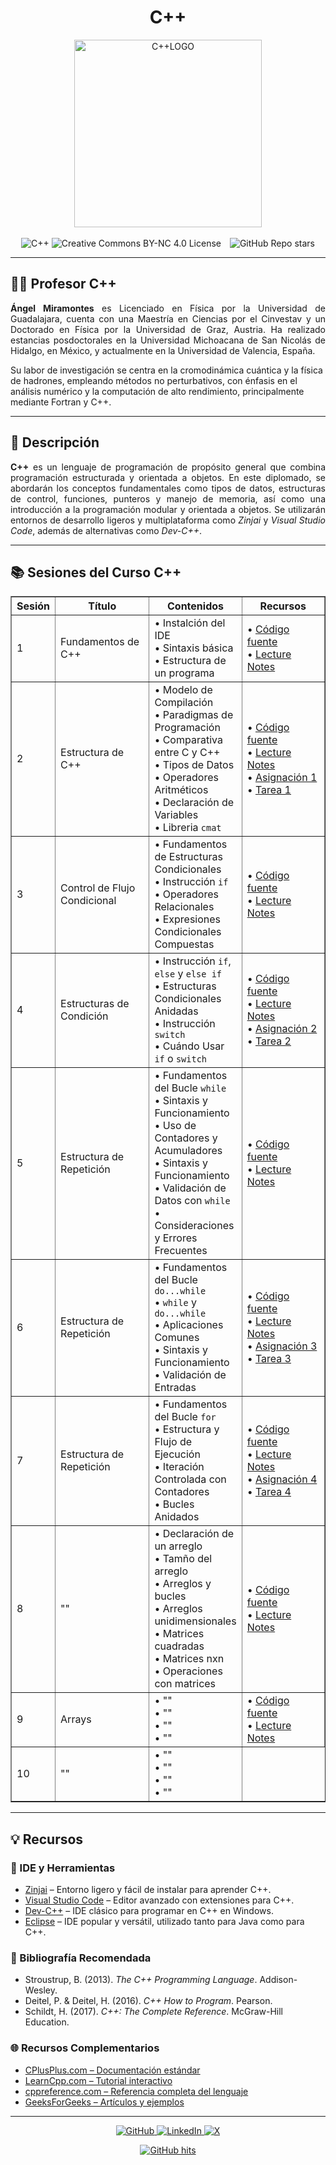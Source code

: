 <div align="center">
  <h1>C++</h1>
  <img src="https://github.com/f0xpl0it/Tercer-Diplomado-en-Programacion-Basica/blob/main/Assets/C%2B%2B.png" alt="C++LOGO" width="300"/>  
<br><br>

<img src="https://img.shields.io/badge/-C++-00599C?logo=c%2B%2B&logoColor=white&style=plastic" alt="C++" />
<img src="https://img.shields.io/badge/License-CC%20BY--NC%204.0-007FFF?style=plastic&logo=creativecommons&logoColor=white" alt="Creative Commons BY-NC 4.0 License" />
<img src="https://img.shields.io/github/stars/f0xpl0it" alt="GitHub Repo stars" style="margin-left: 10px;" />

</div>

---

<h2>👨‍🏫 Profesor C++ </h2>
<p style="max-width: 600px; text-align: justify;"> <strong>Ángel Miramontes</strong> es Licenciado en Física por la Universidad de Guadalajara, cuenta con una Maestría en Ciencias por el Cinvestav y un Doctorado en Física por la Universidad de Graz, Austria. Ha realizado estancias posdoctorales en la Universidad Michoacana de San Nicolás de Hidalgo, en México, y actualmente en la Universidad de Valencia, España.

Su labor de investigación se centra en la cromodinámica cuántica y la física de hadrones, empleando métodos no perturbativos, con énfasis en el análisis numérico y la computación de alto rendimiento, principalmente mediante Fortran y C++.
  
---
<h2>🚀 Descripción</h2>

<p style="text-align: justify;">
  <strong>C++</strong> es un lenguaje de programación de propósito general que combina programación estructurada y orientada a objetos. En este diplomado, se abordarán los conceptos fundamentales como tipos de datos, estructuras de control, funciones, punteros y manejo de memoria, así como una introducción a la programación modular y orientada a objetos. Se utilizarán entornos de desarrollo ligeros y multiplataforma como <em>Zinjai</em> y <em>Visual Studio Code</em>, además de alternativas como <em>Dev-C++</em>.
</p>

---

<h2>📚 Sesiones del Curso C++</h2>

<div align="center">
  <table border="1" cellspacing="0" cellpadding="6" width="100%">
    <tr>
      <th width="10%">Sesión</th>
      <th width="30%">Título</th>
      <th>Contenidos</th>
      <th width="210px">Recursos</th>
    </tr>
    <tr>
      <td>1</td>
      <td>Fundamentos de C++</td>
      <td>
        • Instalción del IDE <br />
        • Sintaxis básica<br />
        • Estructura de un programa
      </td>
      <td>
        • <a href="https://github.com/f0xpl0it/Tercer-Diplomado-en-Programacion-Basica/tree/main/C%2B%2B/Sesions/Sesion%201">Código fuente</a><br />
        • <a href="https://github.com/f0xpl0it/Tercer-Diplomado-en-Programacion-Basica/blob/main/C%2B%2B/Notes/MIT_Lecture_Notes.pdf">Lecture Notes</a>
      </td>
    </tr>
    <tr>
      <td>2</td>
      <td>Estructura de C++</td>
      <td>
        • Modelo de Compilación<br />
        • Paradigmas de Programación<br />
        • Comparativa entre C y C++<br />
        • Tipos de Datos  <br />
        • Operadores Aritméticos<br />
        • Declaración de Variables<br />
        • Libreria <code>cmat</code>
      </td>
      <td>
        • <a href="https://github.com/f0xpl0it/Tercer-Diplomado-en-Programacion-Basica/tree/main/C%2B%2B/Sesions/Sesion%202">Código fuente</a><br />
        • <a href="https://github.com/f0xpl0it/Tercer-Diplomado-en-Programacion-Basica/blob/main/C%2B%2B/Notes/MIT_Lecture_Notes.pdf">Lecture Notes</a><br />
        • <a href="https://github.com/f0xpl0it/Tercer-Diplomado-en-Programacion-Basica/blob/main/C%2B%2B/Assignments/Tarea_1_c%2B%2B.pdf">Asignación 1</a><br />
        • <a href="https://github.com/f0xpl0it/Tercer-Diplomado-en-Programacion-Basica/tree/main/C%2B%2B/Homework/Tarea_1">Tarea 1</a>
      </td>
    </tr>
    <tr>
      <td>3</td>
      <td>Control de Flujo Condicional </td>
      <td>
        • Fundamentos de Estructuras Condicionales<br />
        • Instrucción <code>if</code><br />
        • Operadores Relacionales<br />
        • Expresiones Condicionales Compuestas
      </td>
      <td>
        • <a href="https://github.com/f0xpl0it/Tercer-Diplomado-en-Programacion-Basica/tree/main/C%2B%2B/Sesions/Sesion%203">Código fuente</a><br />
        • <a href="https://github.com/f0xpl0it/Tercer-Diplomado-en-Programacion-Basica/blob/main/C%2B%2B/Notes/MIT_Lecture_Notes.pdf">Lecture Notes</a>
      </td>
    </tr>
        <tr>
      <td>4</td>
      <td>Estructuras de Condición</td>
      <td>
        • Instrucción <code>if</code>, <code>else</code> y <code>else if</code><br />
        • Estructuras Condicionales Anidadas<br />
        • Instrucción <code>switch</code><br />
        • Cuándo Usar <code>if</code> o <code>switch</code>
      </td>
      <td>
        • <a href="https://github.com/f0xpl0it/Tercer-Diplomado-en-Programacion-Basica/tree/main/C%2B%2B/Sesions/Sesion%204">Código fuente</a><br />
        • <a href="https://github.com/f0xpl0it/Tercer-Diplomado-en-Programacion-Basica/blob/main/C%2B%2B/Notes/MIT_Lecture_Notes.pdf">Lecture Notes</a><br />
        • <a href="https://github.com/f0xpl0it/Tercer-Diplomado-en-Programacion-Basica/blob/main/C%2B%2B/Assignments/Tarea_2_cpp.pdf">Asignación 2</a><br />
        • <a href="https://github.com/f0xpl0it/Tercer-Diplomado-en-Programacion-Basica/tree/main/C%2B%2B/Homework/Tarea_2">Tarea 2</a>
      </td>
    </tr>
        <tr>
      <td>5</td>
      <td>Estructura de Repetición</td>
      <td>
        • Fundamentos del Bucle <code>while</code><br />
        • Sintaxis y Funcionamiento<br />
        • Uso de Contadores y Acumuladores<br />
        • Sintaxis y Funcionamiento<br />
        • Validación de Datos con <code>while</code><br />
        • Consideraciones y Errores Frecuentes
      </td>
      <td>
        • <a href="https://github.com/f0xpl0it/Tercer-Diplomado-en-Programacion-Basica/tree/main/C%2B%2B/Sesions/Sesion%205">Código fuente</a><br />
        • <a href="https://github.com/f0xpl0it/Tercer-Diplomado-en-Programacion-Basica/blob/main/C%2B%2B/Notes/MIT_Lecture_Notes.pdf">Lecture Notes</a>
      </td>
    </tr>
          <tr>
      <td>6</td>
      <td>Estructura de Repetición</td>
      <td>
        • Fundamentos del Bucle <code>do...while</code><br />
        • <code>while</code> y <code>do...while</code><br />
        • Aplicaciones Comunes<br />
        • Sintaxis y Funcionamiento<br />
        • Validación de Entradas 
      </td>
      <td>
        • <a href="">Código fuente</a><br />
        • <a href="https://github.com/f0xpl0it/Tercer-Diplomado-en-Programacion-Basica/blob/main/C%2B%2B/Notes/MIT_Lecture_Notes.pdf">Lecture Notes</a><br />
        • <a href="https://github.com/f0xpl0it/Tercer-Diplomado-en-Programacion-Basica/blob/main/C%2B%2B/Assignments/Tarea3.pdf">Asignación 3</a><br />
        • <a href="https://github.com/f0xpl0it/Tercer-Diplomado-en-Programacion-Basica/tree/main/C%2B%2B/Homework/Tarea_3">Tarea 3</a>
      </td>
    </tr>
    <tr>
      <td>7</td>
      <td>Estructura de Repetición</td>
      <td>
        • Fundamentos del Bucle <code>for</code><br />
        • Estructura y Flujo de Ejecución<br />
        • Iteración Controlada con Contadores<br />
        • Bucles Anidados
      </td>
      <td>
        • <a href="https://github.com/f0xpl0it/Tercer-Diplomado-en-Programacion-Basica/tree/main/C%2B%2B/Sesions/Sesion%207">Código fuente</a><br />
        • <a href="https://github.com/f0xpl0it/Tercer-Diplomado-en-Programacion-Basica/blob/main/C%2B%2B/Notes/MIT_Lecture_Notes.pdf">Lecture Notes</a><br />
        • <a href="https://github.com/f0xpl0it/Tercer-Diplomado-en-Programacion-Basica/blob/main/C%2B%2B/Assignments/Tarea4.pdf">Asignación 4</a><br />
        • <a href="https://github.com/f0xpl0it/Tercer-Diplomado-en-Programacion-Basica/tree/main/C%2B%2B/Homework/Tarea_4">Tarea 4</a>
      </td>
    </tr>
      <td>8</td>
      <td>""</td>
      <td>
        • Declaración de un arreglo<br />
        • Tamño del arreglo<br />
        • Arreglos y bucles<br />
        • Arreglos unidimensionales<br />
        • Matrices cuadradas<br />
        • Matrices nxn <br />
        • Operaciones con matrices
      </td>
      <td>
        • <a href="https://github.com/f0xpl0it/Tercer-Diplomado-en-Programacion-Basica/tree/main/C%2B%2B/Sesions/Sesion%208">Código fuente</a><br />
        • <a href="https://github.com/f0xpl0it/Tercer-Diplomado-en-Programacion-Basica/blob/main/C%2B%2B/Notes/MIT_Lecture_Notes.pdf">Lecture Notes</a>
      </td>
    </tr>
      <td>9</td>
      <td>Arrays</td>
      <td>
        • ""<br />
        • ""<br />
        • ""<br />
        • ""
      </td>
      <td>
        • <a href="LINK">Código fuente</a><br />
        • <a href="https://github.com/f0xpl0it/Tercer-Diplomado-en-Programacion-Basica/blob/main/C%2B%2B/Notes/MIT_Lecture_Notes.pdf">Lecture Notes</a>
      </td>
    </tr>
        <td>10</td>
      <td>""</td>
      <td>
        • ""<br />
        • ""<br />
        • ""<br />
        • ""
      </td>
  </table>
</div>

---

<h2>💡 <strong>Recursos</strong></h2>

<h3>🔧 IDE y Herramientas</h3>
<ul>
  <li><a href="https://zinjai.sourceforge.net/" target="_blank">Zinjai</a> – Entorno ligero y fácil de instalar para aprender C++.</li>
  <li><a href="https://code.visualstudio.com/" target="_blank">Visual Studio Code</a> – Editor avanzado con extensiones para C++.</li>
  <li><a href="https://sourceforge.net/projects/orwelldevcpp/" target="_blank">Dev-C++</a> – IDE clásico para programar en C++ en Windows.</li>
  <li><a href="https://www.eclipse.org/" target="_blank">Eclipse</a> – IDE popular y versátil, utilizado tanto para Java como para C++.</li>
</ul>

<h3>📘 Bibliografía Recomendada</h3>
<ul>
  <li>Stroustrup, B. (2013). <em>The C++ Programming Language</em>. Addison-Wesley.</li>
  <li>Deitel, P. & Deitel, H. (2016). <em>C++ How to Program</em>. Pearson.</li>
  <li>Schildt, H. (2017). <em>C++: The Complete Reference</em>. McGraw-Hill Education.</li>
</ul>

<h3>🌐 Recursos Complementarios</h3>
<ul>
  <li><a href="https://cplusplus.com/" target="_blank">CPlusPlus.com – Documentación estándar</a></li>
  <li><a href="https://www.learncpp.com/" target="_blank">LearnCpp.com – Tutorial interactivo</a></li>
  <li><a href="https://en.cppreference.com/" target="_blank">cppreference.com – Referencia completa del lenguaje</a></li>
  <li><a href="https://www.geeksforgeeks.org/c-plus-plus/" target="_blank">GeeksForGeeks – Artículos y ejemplos</a></li>
</ul>

---

<p align="center">
    <a href="https://github.com/f0xpl0it" target="_blank">
        <img alt="GitHub" src="https://img.shields.io/badge/-@f0xpl0it-181717?style=plastic&logo=GitHub&logoColor=white">
    </a>
    <a href="https://www.linkedin.com/in/michael-paucar-rojas-061545129" target="_blank">
        <img alt="LinkedIn" src="https://img.shields.io/badge/-LinkedIn-0077B5?style=plastic&logo=Linkedin&logoColor=white">
    </a>
<a href="https://x.com/f0xpl0it" target="_blank">
  <img alt="X" src="https://img.shields.io/badge/-@f0xpl0it-FFFFFF?logo=x&logoColor=000000&style=plastic" />
</a>
</p>

<p align="center">
    <a href="[https://github.com/f0xpl0it/Tercer-Diplomado-en-Programacion-Basica/edit/main/Wolfram](https://github.com/f0xpl0it/Tercer-Diplomado-en-Programacion-Basica/tree/main/C%2B%2B)" target="_blank">
        <img alt="GitHub hits" src="https://img.shields.io/github/last-commit/f0xpl0it/Tercer-Diplomado-en-Programaci-n-B-sica-2025?label=profile%20updated&style=plastic">
    </a>
</p>



                                                


















